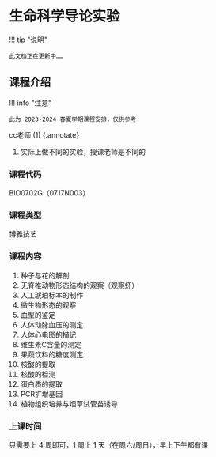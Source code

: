 # 生命科学导论实验

!!! tip "说明"

    此文档正在更新中……

## 课程介绍

!!! info "注意"

    此为 2023-2024 春夏学期课程安排，仅供参考

cc老师 (1)
{.annotate}

1. 实际上做不同的实验，授课老师是不同的

### 课程代码

BIO0702G（0717N003）

### 课程类型

博雅技艺

### 课程内容

1. 种子与花的解剖
2. 无脊椎动物形态结构的观察（观察虾）
3. 人工琥珀标本的制作
4. 微生物形态的观察
5. 血型的鉴定
6. 人体动脉血压的测定
7. 人体心电图的描记
8. 维生素C含量的测定
9. 果蔬饮料的糖度测定
10. 核酸的提取
11. 核酸的检测
12. 蛋白质的提取
13. PCR扩增基因
14. 植物组织培养与烟草试管苗诱导

### 上课时间

只需要上 4 周即可，1 周上 1 天（在周六/周日），早上下午都有课